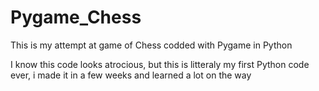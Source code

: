 # Pygame_Chess
This is my attempt at game of Chess codded with Pygame in Python

I know this code looks atrocious, but this is litteraly my first Python code ever, 
i made it in a few weeks and learned a lot on the way
